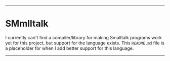 
***

# SMmlltalk

I currently can't find a compiler/library for making Smalltalk programs work yet for this project, but support for the language exists. This `README.md` file is a placeholder for when I add better support for this language.

***
